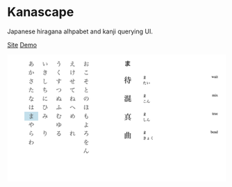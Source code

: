 # Kanascape

Japanese hiragana alhpabet and kanji querying UI.

<a href="https://howyoueye.github.io/kanascape/">Site</a>
<a href="https://www.youtube.com/watch?v=OVxy5HWN4_c&t=101s">Demo</a>

![alt text](./interface.png)
